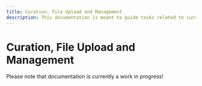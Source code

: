 ```yaml
---
title: Curation, File Upload and Management
description: This documentation is meant to guide tasks related to curation, data import and data management within TripalCultivate.
---
```

# Curation, File Upload and Management
Please note that documentation is currently a work in progress!
